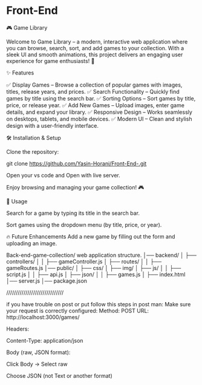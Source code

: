 # Front-End

🎮 Game Library

Welcome to Game Library – a modern, interactive web application where you can browse, search, sort, and add games to your collection. With a sleek UI and smooth animations, this project delivers an engaging user experience for game enthusiasts! 🚀

✨ Features

✅ Display Games – Browse a collection of popular games with images, titles, release years, and prices.
✅ Search Functionality – Quickly find games by title using the search bar.
✅ Sorting Options – Sort games by title, price, or release year.
✅ Add New Games – Upload images, enter game details, and expand your library.
✅ Responsive Design – Works seamlessly on desktops, tablets, and mobile devices.
✅ Modern UI – Clean and stylish design with a user-friendly interface.

🛠️ Installation & Setup

Clone the repository:

git clone https://github.com/Yasin-Horani/Front-End-.git

Open your vs code and Open with live server.

Enjoy browsing and managing your game collection! 🎮

📌 Usage

Search for a game by typing its title in the search bar.

Sort games using the dropdown menu (by title, price, or year).

🔥 Future Enhancements
Add a new game by filling out the form and uploading an image.


Back-end-game-collection/
web application structure.
│── backend/
│   ├── controllers/
│   │   ├── gameController.js
│   ├── routes/
│   │   ├── gameRoutes.js
│── public/
│   ├── css/
│   ├── img/
│   ├── js/
│   │   ├── script.js
│   │   ├── api.js
│   ├── json/
│   │   ├── games.js
│   ├── index.html
│── server.js
│── package.json

//////////////////////////////

if you have trouble on post or put follow this steps in post man:
Make sure your request is correctly configured:
Method: POST
URL: http://localhost:3000/games/

Headers:

Content-Type: application/json

Body (raw, JSON format):

Click Body → Select raw

Choose JSON (not Text or another format)



